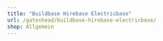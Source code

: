 ```yaml
---
title: "Buildbase Hirebase Electricbase"
url: /gateshead/buildbase-hirebase-electricbase/
shop: Allgemein
---
```

